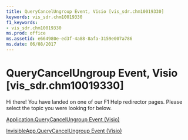 ```yaml
---
title: QueryCancelUngroup Event, Visio [vis_sdr.chm10019330]
keywords: vis_sdr.chm10019330
f1_keywords:
- vis_sdr.chm10019330
ms.prod: office
ms.assetid: e664980e-ed3f-4a88-8afa-3159e007a786
ms.date: 06/08/2017
---
```



# QueryCancelUngroup Event, Visio [vis_sdr.chm10019330]

Hi there! You have landed on one of our F1 Help redirector pages. Please select the topic you were looking for below.

[Application.QueryCancelUngroup Event (Visio)](http://msdn.microsoft.com/library/67d3b9e1-c2f3-20ba-0bb5-3ab2dc8f1564%28Office.15%29.aspx)

[InvisibleApp.QueryCancelUngroup Event (Visio)](http://msdn.microsoft.com/library/b1b24d82-86a5-6417-ba29-78f67addf206%28Office.15%29.aspx)


